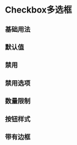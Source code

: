 # Checkbox多选框

## 基础用法
<demo src="./basic.vue" desc="由于选项默认可见，不宜过多，若选项过多，建议使用 Select 选择器。"></demo>

## 默认值
<demo src="./defaultValue.vue" desc="value属性可以提供一个初始化的默认值"></demo>

## 禁用
<demo src="./disabled.vue" desc="通过 disabled 属性指定是否禁用"></demo>

## 禁用选项
<demo src="./disabledItem.vue" desc="字典中数据配置disabled属性指定是否禁用"></demo>

## 数量限制
<demo src="./quantityLimit.vue" desc="字典中数据配置disabled属性指定是否禁用"></demo>

## 按钮样式
<demo src="./button.vue" desc="设置button属性可以渲染为按钮样式的多选框。"></demo>

## 带有边框
<demo src="./border.vue" desc="设置border属性可以渲染为带有边框的多选框。"></demo>
